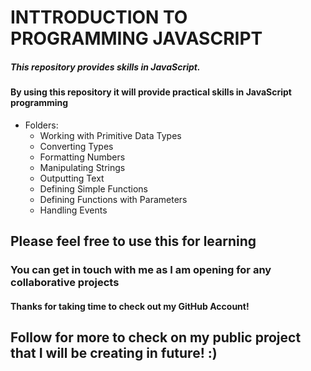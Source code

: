 # INTTRODUCTION TO PROGRAMMING JAVASCRIPT 
##### This repository provides skills in JavaScript.
#### By using this repository it will provide practical skills in JavaScript programming
* Folders:
  - Working with Primitive Data Types
  - Converting Types
  - Formatting Numbers
  - Manipulating Strings
  - Outputting Text
  - Defining Simple Functions
  - Defining Functions with Parameters
  - Handling Events

## Please feel free to use this for learning
### You can get in touch with me as I am opening for any collaborative projects
#### Thanks for taking time to check out my GitHub Account!
## Follow for more to check on my public project that I will be creating in future! :)



